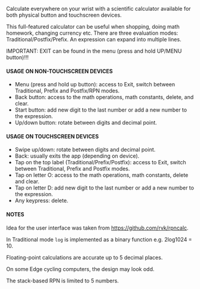 Calculate everywhere on your wrist with a scientific calculator available for both physical button and touchscreen devices.

This full-featured calculator can be useful when shopping, doing math homework, changing currency etc. There are three evaluation modes: Traditional/Postfix/Prefix. An expression can expand into multiple lines.

IMPORTANT: EXIT can be found in the menu (press and hold UP/MENU button)!!!

#### USAGE ON NON-TOUCHSCREEN DEVICES ####

- Menu (press and hold up button): access to Exit, switch between Traditional, Prefix and Postfix/RPN modes.
- Back button: access to the math operations, math constants, delete, and clear.
- Start button: add new digit to the last number or add a new number to the expression.
- Up/down button: rotate between digits and decimal point.

#### USAGE ON TOUCHSCREEN DEVICES ####

- Swipe up/down: rotate between digits and decimal point.
- Back: usually exits the app (depending on device).
- Tap on the top label (Traditional/Prefix/Postfix): access to Exit, switch between Traditional, Prefix and Postfix modes.
- Tap on letter O: access to the math operations, math constants, delete and clear.
- Tap on letter D: add new digit to the last number or add a new number to the expression.
- Any keypress: delete.

#### NOTES ####

Idea for the user interface was taken from https://github.com/rvk/rpncalc.

In Traditional mode `log` is implemented as a binary function e.g. 2log1024 = 10.

Floating-point calculations are accurate up to 5 decimal places.

On some Edge cycling computers, the design may look odd.

The stack-based RPN is limited to 5 numbers.